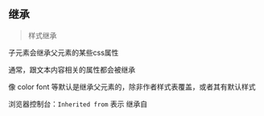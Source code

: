 ## 继承

> 样式继承

子元素会继承父元素的某些css属性

通常，跟文本内容相关的属性都会被继承

像 color font 等默认是继承父元素的，除非作者样式表覆盖，或者其有默认样式

浏览器控制台：`Inherited from` 表示 继承自
